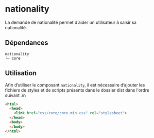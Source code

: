 # nationality

La demande de nationalité permet d’aider un utilisateur à saisir sa nationalité.

## Dépendances
```shell
nationality
└─ core
```

## Utilisation
Afin d’utiliser le composant `nationality`, il est nécessaire d’ajouter les fichiers de styles et de scripts présents dans le dossier dist dans l'ordre suivant :\n
```html
<html>
  <head>
    <link href="css/core/core.min.css" rel="stylesheet">
  </head>
  <body>
  </body>
</html>
```
